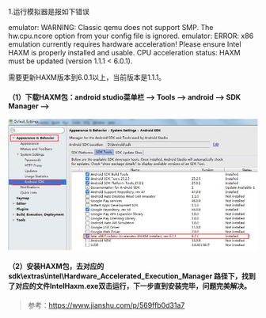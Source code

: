 1.运行模拟器是报如下错误

emulator: WARNING: Classic qemu does not support SMP. The hw.cpu.ncore option from your config file is ignored.
emulator: ERROR: x86 emulation currently requires hardware acceleration!
Please ensure Intel HAXM is properly installed and usable.
CPU acceleration status: HAXM must be updated (version 1.1.1 < 6.0.1).

需要更新HAXM版本到6.0.1以上，当前版本是1.1.1。


#### （1）下载HAXM包：android studio菜单栏 ——> Tools ——> android ——> SDK Manager ——> 

![](/assets/1.AndroidStudio/androidStudioSDK.jpg)

#### （2）安装HAXM包，去对应的sdk\extras\intel\Hardware_Accelerated_Execution_Manager 路径下，找到了对应的文件IntelHaxm.exe双击运行，下一步直到安装完毕，问题完美解决。

> 参考：[https://www.jianshu.com/p/569ffb0d31a7
](https://www.jianshu.com/p/569ffb0d31a7
)

